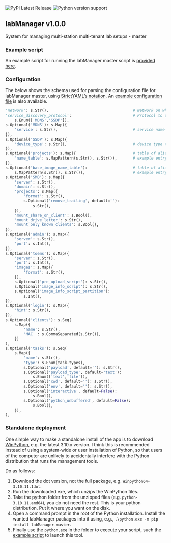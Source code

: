 ![PyPI Latest Release](https://img.shields.io/pypi/v/labManager-master.svg) ![Python version support](https://img.shields.io/pypi/pyversions/labManager-master.svg)

## labManager v1.0.0
System for managing multi-station multi-tenant lab setups - master

### Example script
An example script for running the labManager master script is [provided here](https://github.com/dcnieho/labManager/tree/master/example-scripts/master.py).

### Configuration
The below shows the schema used for parsing the configuration file for labManager master, using [StrictYAML’s notation](https://hitchdev.com/strictyaml/).
An [example configuration file](https://github.com/dcnieho/labManager/tree/master/example-configs/master.yaml) is also available.

```python
'network': s.Str(),                                     # Network on which to discover clients, e.g. 10.0.1.0/24
'service_discovery_protocol':                           # Protocol to use for client discovery, MDNS or SSDP
    s.Enum(['MDNS','SSDP']),
s.Optional('MDNS'): s.Map({
    'service': s.Str(),                                 # service name to discover when using MDNS, e.g., _master._labManager._tcp.local.
}),
s.Optional('SSDP'): s.Map({
    'device_type': s.Str(),                             # device type to announce and listen for when using SSDP, e.g., urn:schemas-upnp-org:device:labManager
}),
s.Optional('projects'): s.Map({                         # table of alias names for projects (to enable showing more friendly names)
    'name_table': s.MapPattern(s.Str(), s.Str()),       # example entry: `0000-01: Demo environment`
}),
s.Optional('base_image_name_table'):                    # table of alias names for disk images (to enable showing more friendly names)
    s.MapPattern(s.Str(), s.Str()),                     # example entry: `station_base: Windows station`
s.Optional('SMB'): s.Map({
    'server': s.Str(),
    'domain': s.Str(),
    'projects': s.Map({
        'format': s.Str(),
        s.Optional('remove_trailing', default=''):
            s.Str(),
    }),
    'mount_share_on_client': s.Bool(),
    'mount_drive_letter': s.Str(),
    'mount_only_known_clients': s.Bool(),
}),
s.Optional('admin'): s.Map({
    'server': s.Str(),
    'port': s.Int(),
}),
s.Optional('toems'): s.Map({
    'server': s.Str(),
    'port': s.Int(),
    'images': s.Map({
        'format': s.Str(),
    }),
    s.Optional('pre_upload_script'): s.Str(),
    s.Optional('image_info_script'): s.Str(),
    s.Optional('image_info_script_partition'):
        s.Int(),
}),
s.Optional('login'): s.Map({
    'hint': s.Str(),
}),
s.Optional('clients'): s.Seq(
    s.Map({
        'name': s.Str(),
        'MAC' : s.CommaSeparated(s.Str()),
    })
),
s.Optional('tasks'): s.Seq(
    s.Map({
        'name': s.Str(),
        'type': s.Enum(task.types),
        s.Optional('payload', default=''): s.Str(),
        s.Optional('payload_type', default='text'):
            s.Enum(['text','file']),
        s.Optional('cwd', default=''): s.Str(),
        s.Optional('env', default=''): s.Str(),
        s.Optional('interactive', default=False):
            s.Bool(),
        s.Optional('python_unbuffered', default=False):
            s.Bool(),
    }),
),
```

### Standalone deployment
One simple way to make a standalone install of the app is to download [WinPython](https://winpython.github.io/), e.g. the latest 3.10.x version.
I think this is recommended instead of using a system-wide or user installation of Python, so that users of the computer are unlikely to accidentally interfere with the Python distribution that runs the management tools.

Do as follows:

1. Download the dot version, not the full package, e.g. `Winpython64-3.10.11.1dot`.
2. Run the downloaded exe, which unzips the WinPython files.
3. Take the python folder from the unzipped files (e.g. `python-3.10.11.amd64`), you do not need the rest. This is your python distribution. Put it where you want on the disk.
4. Open a command prompt in the root of the Python installation. Install the wanted labManager packages into it using, e.g., `.\python.exe -m pip install labManager-master`.
5. Finally use the `python.exe` in the folder to execute your script, such the [example script](https://github.com/dcnieho/labManager/tree/master/example-scripts/master.py) to launch this tool.
